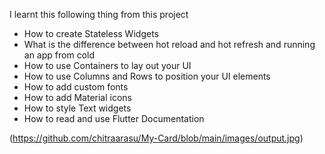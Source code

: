 I learnt this following thing from this project 

* How to create Stateless Widgets
* What is the difference between hot reload and hot refresh and running an app from cold
* How to use Containers to lay out your UI
* How to use Columns and Rows to position your UI elements
* How to add custom fonts
* How to add Material icons
* How to style Text widgets
* How to read and use Flutter Documentation

(https://github.com/chitraarasu/My-Card/blob/main/images/output.jpg)
